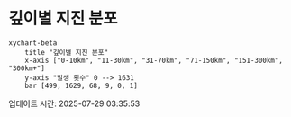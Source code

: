 # 깊이별 지진 분포

```mermaid
xychart-beta
    title "깊이별 지진 분포"
    x-axis ["0-10km", "11-30km", "31-70km", "71-150km", "151-300km", "300km+"]
    y-axis "발생 횟수" 0 --> 1631
    bar [499, 1629, 68, 9, 0, 1]
```

업데이트 시간: 2025-07-29 03:35:53
